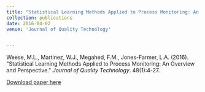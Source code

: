 ```yaml
---
title: "Statistical Learning Methods Applied to Process Monitoring: An Overview and Perspective"
collection: publications
date: 2016-04-02
venue: 'Journal of Quality Technology'


---
```

Weese, M.L., Martinez, W.J., Megahed, F.M., Jones-Farmer, L.A. (2016). &quot;Statistical Learning Methods Applied to Process Monitoring: An Overview and Perspective.&quot; <i>Journal of Quality Technology</i>. 48(1):4-27. 


[Download paper here](https://journals.sagepub.com/doi/pdf/10.1177/1094428116672002)
